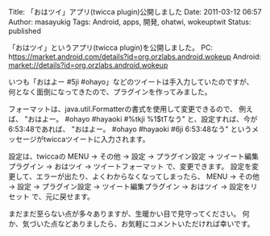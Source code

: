 Title: 「おはツイ」アプリ(twicca plugin)公開しました
Date: 2011-03-12 06:57
Author: masayukig
Tags: Android, apps, 開発, ohatwi, wokeuptwit
Status: published

「おはツイ」というアプリ(twicca plugin)を公開しました。
PC:
h[ttps://market.android.com/details?id=org.orzlabs.android.wokeup](//market.android.com/details?id=org.orzlabs.android.wokeup)
Android:
[market://details?id=org.orzlabs.android.wokeup](//details?id=org.orzlabs.android.wokeup)

いつも「おはよー \#5ji
\#ohayo」などのツイートは手入力していたのですが、
何となく面倒になってきたので、プラグインを作ってみました。

フォーマットは、java.util.Formatterの書式を使用して変更できるので、
例えば、
"おはよー。 \#ohayo \#hayaoki \#%tkji %1\$tTなう"
と、設定すれば、今が6:53:48であれば、
"おはよー。 \#ohayo \#hayaoki \#6ji 6:53:48なう"
というメッセージがtwiccaツイートに入力されます。

設定は、twiccaの
MENU -&gt; その他 -&gt; 設定 -&gt; プラグイン設定 -&gt;
ツイート編集プラグイン -&gt; おはツイ -&gt; ツイートフォーマット
で、変更できます。
設定を変更して、エラーが出たり、よくわからなくなってしまったら、
MENU -&gt; その他 -&gt; 設定 -&gt; プラグイン設定 -&gt;
ツイート編集プラグイン -&gt; おはツイ -&gt; 設定をリセット
で、元に戻せます。

まだまだ至らない点が多々ありますが、生暖かい目で見守ってください。
何か、気づいた点などありましたら、お気軽にコメントいただければ幸いです。
